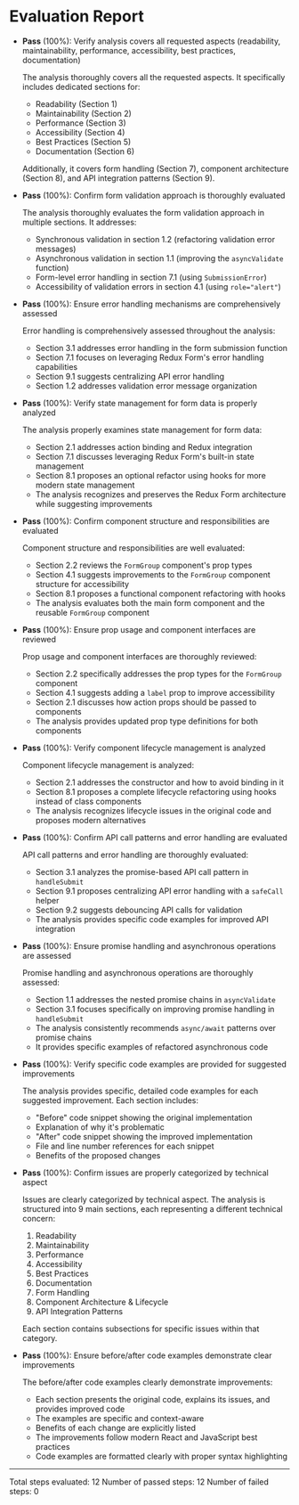 # Evaluation Report

- **Pass** (100%): Verify analysis covers all requested aspects (readability, maintainability, performance, accessibility, best practices, documentation)
  
  The analysis thoroughly covers all the requested aspects. It specifically includes dedicated sections for:
  - Readability (Section 1)
  - Maintainability (Section 2)
  - Performance (Section 3)
  - Accessibility (Section 4)
  - Best Practices (Section 5)
  - Documentation (Section 6)
  
  Additionally, it covers form handling (Section 7), component architecture (Section 8), and API integration patterns (Section 9).

- **Pass** (100%): Confirm form validation approach is thoroughly evaluated
  
  The analysis thoroughly evaluates the form validation approach in multiple sections. It addresses:
  - Synchronous validation in section 1.2 (refactoring validation error messages)
  - Asynchronous validation in section 1.1 (improving the `asyncValidate` function)
  - Form-level error handling in section 7.1 (using `SubmissionError`)
  - Accessibility of validation errors in section 4.1 (using `role="alert"`)

- **Pass** (100%): Ensure error handling mechanisms are comprehensively assessed
  
  Error handling is comprehensively assessed throughout the analysis:
  - Section 3.1 addresses error handling in the form submission function
  - Section 7.1 focuses on leveraging Redux Form's error handling capabilities
  - Section 9.1 suggests centralizing API error handling
  - Section 1.2 addresses validation error message organization

- **Pass** (100%): Verify state management for form data is properly analyzed
  
  The analysis properly examines state management for form data:
  - Section 2.1 addresses action binding and Redux integration
  - Section 7.1 discusses leveraging Redux Form's built-in state management
  - Section 8.1 proposes an optional refactor using hooks for more modern state management
  - The analysis recognizes and preserves the Redux Form architecture while suggesting improvements

- **Pass** (100%): Confirm component structure and responsibilities are evaluated
  
  Component structure and responsibilities are well evaluated:
  - Section 2.2 reviews the `FormGroup` component's prop types
  - Section 4.1 suggests improvements to the `FormGroup` component structure for accessibility
  - Section 8.1 proposes a functional component refactoring with hooks
  - The analysis evaluates both the main form component and the reusable `FormGroup` component

- **Pass** (100%): Ensure prop usage and component interfaces are reviewed
  
  Prop usage and component interfaces are thoroughly reviewed:
  - Section 2.2 specifically addresses the prop types for the `FormGroup` component
  - Section 4.1 suggests adding a `label` prop to improve accessibility
  - Section 2.1 discusses how action props should be passed to components
  - The analysis provides updated prop type definitions for both components

- **Pass** (100%): Verify component lifecycle management is analyzed
  
  Component lifecycle management is analyzed:
  - Section 2.1 addresses the constructor and how to avoid binding in it
  - Section 8.1 proposes a complete lifecycle refactoring using hooks instead of class components
  - The analysis recognizes lifecycle issues in the original code and proposes modern alternatives

- **Pass** (100%): Confirm API call patterns and error handling are evaluated
  
  API call patterns and error handling are thoroughly evaluated:
  - Section 3.1 analyzes the promise-based API call pattern in `handleSubmit`
  - Section 9.1 proposes centralizing API error handling with a `safeCall` helper
  - Section 9.2 suggests debouncing API calls for validation
  - The analysis provides specific code examples for improved API integration

- **Pass** (100%): Ensure promise handling and asynchronous operations are assessed
  
  Promise handling and asynchronous operations are thoroughly assessed:
  - Section 1.1 addresses the nested promise chains in `asyncValidate`
  - Section 3.1 focuses specifically on improving promise handling in `handleSubmit`
  - The analysis consistently recommends `async/await` patterns over promise chains
  - It provides specific examples of refactored asynchronous code

- **Pass** (100%): Verify specific code examples are provided for suggested improvements
  
  The analysis provides specific, detailed code examples for each suggested improvement. Each section includes:
  - "Before" code snippet showing the original implementation
  - Explanation of why it's problematic
  - "After" code snippet showing the improved implementation
  - File and line number references for each snippet
  - Benefits of the proposed changes

- **Pass** (100%): Confirm issues are properly categorized by technical aspect
  
  Issues are clearly categorized by technical aspect. The analysis is structured into 9 main sections, each representing a different technical concern:
  1. Readability
  2. Maintainability
  3. Performance
  4. Accessibility
  5. Best Practices
  6. Documentation
  7. Form Handling
  8. Component Architecture & Lifecycle
  9. API Integration Patterns

  Each section contains subsections for specific issues within that category.

- **Pass** (100%): Ensure before/after code examples demonstrate clear improvements
  
  The before/after code examples clearly demonstrate improvements:
  - Each section presents the original code, explains its issues, and provides improved code
  - The examples are specific and context-aware
  - Benefits of each change are explicitly listed
  - The improvements follow modern React and JavaScript best practices
  - Code examples are formatted clearly with proper syntax highlighting

---

Total steps evaluated: 12
Number of passed steps: 12
Number of failed steps: 0